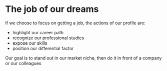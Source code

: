 # The job of our dreams

If we choose to focus on getting a job, the actions of our profile are:

* highlight our career path
* recognize our professional studies
* expose our skills
* position our differential factor

Our goal is to stand out in our market niche, then do it in front of a company or our colleagues
